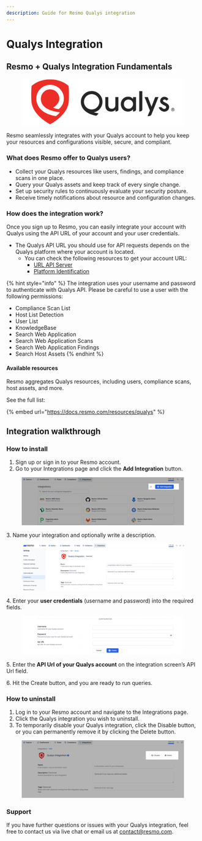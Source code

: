 ```yaml
---
description: Guide for Resmo Qualys integration
---
```


# Qualys Integration

## Resmo + Qualys Integration Fundamentals

<figure><img src="../.gitbook/assets/qualys-logo.png" alt=""><figcaption></figcaption></figure>

Resmo seamlessly integrates with your Qualys account to help you keep your resources and configurations visible, secure, and compliant.

### What does Resmo offer to Qualys users?

* Collect your Qualys resources like users, findings, and compliance scans in one place.
* Query your Qualys assets and keep track of every single change.
* Set up security rules to continuously evaluate your security posture.
* Receive timely notifications about resource and configuration changes.

### How does the integration work?

Once you sign up to Resmo, you can easily integrate your account with Qualys using the API URL of your account and your user credentials.

* The Qualys API URL you should use for API requests depends on the Qualys platform where your account is located.
  * You can check the following resources to get your account URL:
    * [URL API Server](https://qualysguard.qg2.apps.qualys.com/portal-help/en/assetview/api\_doc/online/get\_started/url\_api\_server.htm)
    * [Platform Identification](https://www.qualys.com/platform-identification/)

{% hint style="info" %}
The integration uses your username and password to authenticate with Qualys API. Please be careful to use a user with the following permissions:

* Compliance Scan List
* Host List Detection
* User List
* KnowledgeBase
* Search Web Application
* Search Web Application Scans
* Search Web Application Findings
* Search Host Assets
{% endhint %}

#### Available resources

Resmo aggregates Qualys resources, including users, compliance scans, host assets, and more.

See the full list:

{% embed url="https://docs.resmo.com/resources/qualys" %}

## Integration walkthrough

### How to install

1. Sign up or sign in to your Resmo account.&#x20;
2. Go to your Integrations page and click the **Add Integration** button.

<figure><img src="../.gitbook/assets/add-integration (3).png" alt=""><figcaption></figcaption></figure>

3\. Name your integration and optionally write a description.

<figure><img src="../.gitbook/assets/qualys-integration.png" alt=""><figcaption></figcaption></figure>

4\. Enter your **user credentials** (username and password) into the required fields.

<figure><img src="../.gitbook/assets/integration-configuration.png" alt=""><figcaption></figcaption></figure>

5\. Enter the **API Url of your Qualys account** on the integration screen’s API Url field.

6\. Hit the Create button, and you are ready to run queries.

### How to uninstall

1. Log in to your Resmo account and navigate to the Integrations page.
2. Click the Qualys integration you wish to uninstall.
3. To temporarily disable your Qualys integration, click the Disable button, or you can permanently remove it by clicking the Delete button.

<figure><img src="../.gitbook/assets/qualys-disable-delete-options.png" alt=""><figcaption></figcaption></figure>

### Support

If you have further questions or issues with your Qualys integration, feel free to contact us via live chat or email us at contact@resmo.com.
